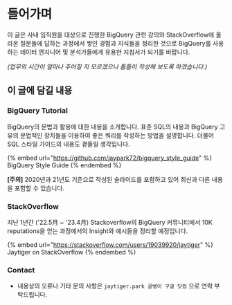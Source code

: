 # 들어가며

이 글은 사내 임직원을 대상으로 진행한 BigQuery 관련 강의와 StackOverflow에 올라온 질문들에 답하는 과정에서 쌓인 경험과 지식들을 정리한 것으로 BigQuery를 사용하는 데이터 엔지니어 및 분석가들에게 유용한 지침서가 되기를 바랍니다.

_(업무외 시간이 얼마나 주어질 지 모르겠으나 틈틈이 작성해 보도록 하겠습니다.)_

## 이 글에 담길 내용

### BigQuery Tutorial

BigQuery의 문법과 활용에 대한 내용을 소개합니다. 표준 SQL의 내용과 BigQuery 고유의 문법적인 장치들을 이용하여 좋은 쿼리를 작성하는 방법을 설명합니다. 더불어 SQL 스타일 가이드의 내용도 곁들일 생각입니다.

{% embed url="https://github.com/jaypark72/bigquery_style_guide" %}
BigQuery Style Guide
{% endembed %}

**\[주의]** 2020년과 21년도 기준으로 작성된 슬라이드를 포함하고 있어 최신과 다른 내용을 포함할 수 있습니다.

### StackOverflow

지난 1년간 ('22.5月 \~ '23.4月) Stackoverflow의 BigQuery 커뮤니티에서 10K reputations을 얻는 과정에서의 Insight와 예시들을 정리할 예정입니다.

{% embed url="https://stackoverflow.com/users/19039920/jaytiger" %}
Jaytiger on StackOverflow
{% endembed %}

### Contact
- 내용상의 오류나 기타 문의 사항은 `jaytiger.park 골뱅이 구글 닷컴` 으로 연락 부탁드립니다.
